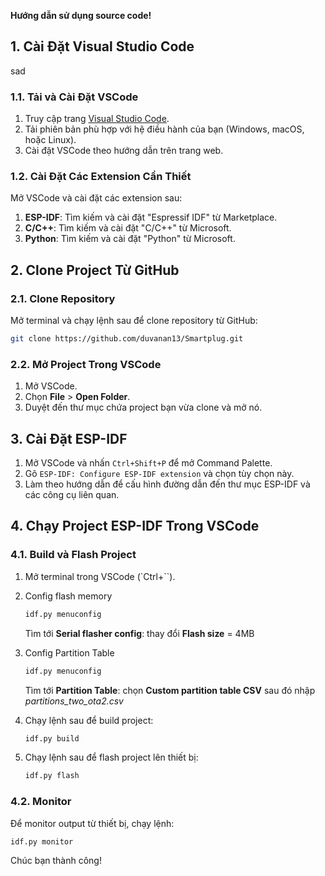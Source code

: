 **Hướng dẫn sử dụng source code!**
## 1. Cài Đặt Visual Studio Code
sad
### 1.1. Tải và Cài Đặt VSCode

1. Truy cập trang [Visual Studio Code](https://code.visualstudio.com/).
2. Tải phiên bản phù hợp với hệ điều hành của bạn (Windows, macOS, hoặc Linux).
3. Cài đặt VSCode theo hướng dẫn trên trang web.

### 1.2. Cài Đặt Các Extension Cần Thiết

Mở VSCode và cài đặt các extension sau:

1. **ESP-IDF**: Tìm kiếm và cài đặt "Espressif IDF" từ Marketplace.
2. **C/C++**: Tìm kiếm và cài đặt "C/C++" từ Microsoft.
3. **Python**: Tìm kiếm và cài đặt "Python" từ Microsoft.

## 2. Clone Project Từ GitHub

### 2.1. Clone Repository

Mở terminal và chạy lệnh sau để clone repository từ GitHub:

```sh
git clone https://github.com/duvanan13/Smartplug.git
```

### 2.2. Mở Project Trong VSCode

1. Mở VSCode.
2. Chọn **File** > **Open Folder**.
3. Duyệt đến thư mục chứa project bạn vừa clone và mở nó.

## 3. Cài Đặt ESP-IDF

1. Mở VSCode và nhấn `Ctrl+Shift+P` để mở Command Palette.
2. Gõ `ESP-IDF: Configure ESP-IDF extension` và chọn tùy chọn này.
3. Làm theo hướng dẫn để cấu hình đường dẫn đến thư mục ESP-IDF và các công cụ liên quan.

## 4. Chạy Project ESP-IDF Trong VSCode

### 4.1. Build và Flash Project

1. Mở terminal trong VSCode (`Ctrl+``).
2. Config flash memory
    ```sh
    idf.py menuconfig
    ```
    Tìm tới **Serial flasher config**: thay đổi **Flash size** = 4MB
    
3. Config Partition Table
    ```sh
    idf.py menuconfig
    ```
    Tìm tới **Partition Table**: chọn **Custom partition table CSV** sau đó nhập *partitions_two_ota2.csv*
    
4. Chạy lệnh sau để build project:

    ```sh
    idf.py build
    ```

5. Chạy lệnh sau để flash project lên thiết bị:

    ```sh
    idf.py flash
    ```

### 4.2. Monitor

Để monitor output từ thiết bị, chạy lệnh:

```sh
idf.py monitor
```

Chúc bạn thành công!
